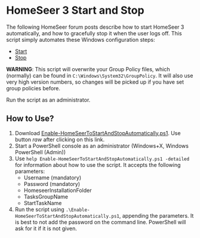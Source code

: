 # HomeSeer 3 Start and Stop

The following HomeSeer forum posts describe how to start HomeSeer 3 automatically, and how to gracefully stop it when the user logs off. This script simply automates these Windows configuration steps:

* [Start](https://forums.homeseer.com/forum/homeseer-products-services/system-software-controllers/hs3-hs3pro-software/hs3-hs3pro-discussion/99619-windows-10-hs3-automatic-start-from-a-cold-boot)
* [Stop](https://forums.homeseer.com/forum/homeseer-products-services/system-software-controllers/hs3-hs3pro-software/hs3-hs3pro-discussion/99619-windows-10-hs3-automatic-start-from-a-cold-boot#post1106573)

**WARNING**: This script will overwrite your Group Policy files, which (normally) can be found in `C:\Windows\System32\GroupPolicy`. It will also use very high version numbers, so changes will be picked up if you have set group policies before.

Run the script as an administrator.

## How to Use?

1. Download [Enable-HomeSeerToStartAndStopAutomatically.ps1](Enable-HomeSeerToStartAndStopAutomatically.ps1). Use button *raw* after clicking on this link.
1. Start a PowerShell console as an administrator (Windows+X, Windows PowerShell (Admin))
1. Use `help Enable-HomeSeerToStartAndStopAutomatically.ps1 -detailed` for information about how to use the script. It accepts the following parameters:
    * Username (mandatory)
    * Password (mandatory)
    * HomeseerInstallationFolder
    * TasksGroupName
    * StartTaskName
1. Run the script using `.\Enable-HomeSeerToStartAndStopAutomatically.ps1`, appending the parameters. It is best to not add the password on the command line. PowerShell will ask for it if it is not given.
